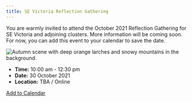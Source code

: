 ```yaml
---
title: SE Victoria Reflection Gathering
---
```

You are warmly invited to attend the October 2021 Reflection Gathering for SE Victoria and adjoining clusters. More information will be coming soon. For now, you can add this event to your calendar to save the date.

![Autumn scene with deep orange larches and snowy mountains in the background.](/uploads/reflection-gathering.svg)

* **Time:** 10:00 am - 12:30 pm
* **Date:** 30 October 2021
* **Location:** TBA / Online

<a title="Add to Calendar" class="addeventatc" data-id="Rd9362043" href="https://www.addevent.com/event/Rd9362043" target="_blank" rel="nofollow">Add to Calendar</a>